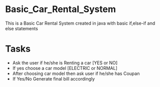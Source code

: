 # Basic_Car_Rental_System
 This is a Basic Car Rental System created in java with basic if,else-if and else statements 
# Tasks 
* Ask the user if he/she is Renting a car [YES or NO]
* If yes choose a car model [ELECTRIC or NORMAL]
* After choosing car model then ask user if he/she has Coupan
* If Yes/No Generate final bill accordingly
  
